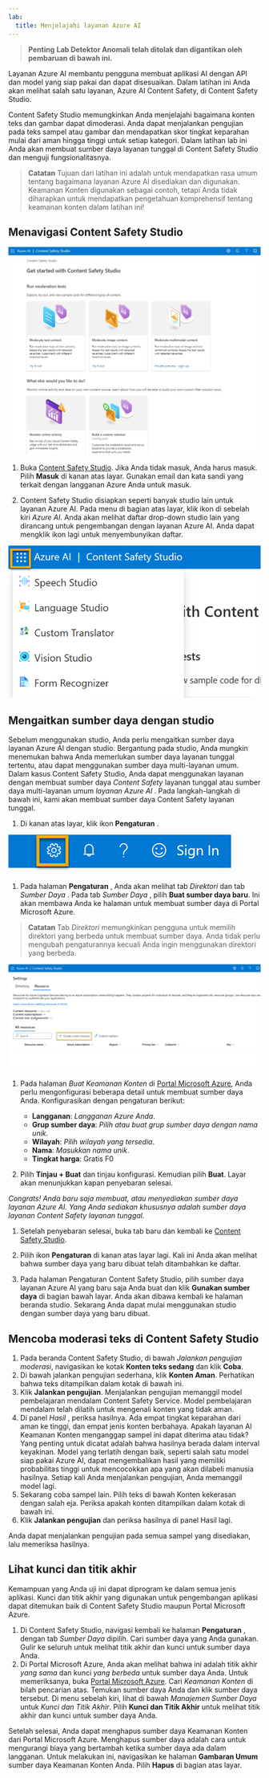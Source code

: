 ```yaml
---
lab:
  title: Menjelajahi layanan Azure AI
---
```


> **Penting**
> **Lab Detektor Anomali telah ditolak dan digantikan oleh pembaruan di bawah ini.**

Layanan Azure AI membantu pengguna membuat aplikasi AI dengan API dan model yang siap pakai dan dapat disesuaikan. Dalam latihan ini Anda akan melihat salah satu layanan, Azure AI Content Safety, di Content Safety Studio. 

Content Safety Studio memungkinkan Anda menjelajahi bagaimana konten teks dan gambar dapat dimoderasi. Anda dapat menjalankan pengujian pada teks sampel atau gambar dan mendapatkan skor tingkat keparahan mulai dari aman hingga tinggi untuk setiap kategori. Dalam latihan lab ini Anda akan membuat sumber daya layanan tunggal di Content Safety Studio dan menguji fungsionalitasnya. 

> **Catatan** Tujuan dari latihan ini adalah untuk mendapatkan rasa umum tentang bagaimana layanan Azure AI disediakan dan digunakan. Keamanan Konten digunakan sebagai contoh, tetapi Anda tidak diharapkan untuk mendapatkan pengetahuan komprehensif tentang keamanan konten dalam latihan ini!

## Menavigasi Content Safety Studio 

![Cuplikan layar halaman arahan content safety studio.](./media/content-safety/content-safety-getting-started.png)


1. Buka [Content Safety Studio](https://contentsafety.cognitive.azure.com?azure-portal=true). Jika Anda tidak masuk, Anda harus masuk. Pilih **Masuk** di kanan atas layar. Gunakan email dan kata sandi yang terkait dengan langganan Azure Anda untuk masuk. 

1. Content Safety Studio disiapkan seperti banyak studio lain untuk layanan Azure AI. Pada menu di bagian atas layar, klik ikon di sebelah kiri *Azure AI*. Anda akan melihat daftar drop-down studio lain yang dirancang untuk pengembangan dengan layanan Azure AI. Anda dapat mengklik ikon lagi untuk menyembunyikan daftar.

![Cuplikan layar menu Content Safety Studio dengan pilihan pengalih terbuka untuk beralih ke studio lain.](./media/content-safety/studio-toggle-icon.png)  

## Mengaitkan sumber daya dengan studio 

Sebelum menggunakan studio, Anda perlu mengaitkan sumber daya layanan Azure AI dengan studio. Bergantung pada studio, Anda mungkin menemukan bahwa Anda memerlukan sumber daya layanan tunggal tertentu, atau dapat menggunakan sumber daya multi-layanan umum. Dalam kasus Content Safety Studio, Anda dapat menggunakan layanan dengan membuat sumber daya *Content Safety* layanan tunggal atau sumber daya multi-layanan umum *layanan Azure AI* . Pada langkah-langkah di bawah ini, kami akan membuat sumber daya Content Safety layanan tunggal. 

1. Di kanan atas layar, klik ikon **Pengaturan** . 

![Cuplikan layar ikon pengaturan di kanan atas layar, di samping bel, tanda tanya, dan ikon senyum.](./media/content-safety/settings-toggle.png)

1. Pada halaman **Pengaturan** , Anda akan melihat tab *Direktori* dan tab *Sumber Daya* . Pada tab *Sumber Daya* , pilih **Buat sumber daya baru**. Ini akan membawa Anda ke halaman untuk membuat sumber daya di Portal Microsoft Azure.

> **Catatan** Tab *Direktori* memungkinkan pengguna untuk memilih direktori yang berbeda untuk membuat sumber daya. Anda tidak perlu mengubah pengaturannya kecuali Anda ingin menggunakan direktori yang berbeda. 

![Cuplikan layar tempat memilih buat sumber daya baru dari halaman pengaturan Content Safety Studio.](./media/content-safety/create-new-resource-from-studio.png)

1. Pada halaman *Buat Keamanan Konten* di [Portal Microsoft Azure](https://portal.azure.com?auzre-portal=true), Anda perlu mengonfigurasi beberapa detail untuk membuat sumber daya Anda. Konfigurasikan dengan pengaturan berikut:
    - **Langganan**: *Langganan Azure Anda*.
    - **Grup sumber daya**: *Pilih atau buat grup sumber daya dengan nama unik*.
    - **Wilayah**: *Pilih wilayah yang tersedia*.
    - **Nama**: *Masukkan nama unik*.
    - **Tingkat harga**: Gratis F0

1. Pilih **Tinjau + Buat** dan tinjau konfigurasi. Kemudian pilih **Buat**. Layar akan menunjukkan kapan penyebaran selesai. 

*Congrats! Anda baru saja membuat, atau menyediakan sumber daya layanan Azure AI. Yang Anda sediakan khususnya adalah sumber daya layanan Content Safety layanan tunggal.*

1. Setelah penyebaran selesai, buka tab baru dan kembali ke [Content Safety Studio](https://contentsafety.cognitive.azure.com?azure-portal=true). 

1. Pilih ikon **Pengaturan** di kanan atas layar lagi. Kali ini Anda akan melihat bahwa sumber daya yang baru dibuat telah ditambahkan ke daftar.  

1. Pada halaman Pengaturan Content Safety Studio, pilih sumber daya layanan Azure AI yang baru saja Anda buat dan klik **Gunakan sumber daya** di bagian bawah layar. Anda akan dibawa kembali ke halaman beranda studio. Sekarang Anda dapat mulai menggunakan studio dengan sumber daya yang baru dibuat.

## Mencoba moderasi teks di Content Safety Studio

1. Pada beranda Content Safety Studio, di bawah *Jalankan pengujian moderasi*, navigasikan ke kotak **Konten teks sedang** dan klik **Coba**.
1. Di bawah jalankan pengujian sederhana, klik **Konten Aman**. Perhatikan bahwa teks ditampilkan dalam kotak di bawah ini. 
1. Klik **Jalankan pengujian**. Menjalankan pengujian memanggil model pembelajaran mendalam Content Safety Service. Model pembelajaran mendalam telah dilatih untuk mengenali konten yang tidak aman.
1. Di panel *Hasil* , periksa hasilnya. Ada empat tingkat keparahan dari aman ke tinggi, dan empat jenis konten berbahaya. Apakah layanan AI Keamanan Konten menganggap sampel ini dapat diterima atau tidak? Yang penting untuk dicatat adalah bahwa hasilnya berada dalam interval keyakinan. Model yang terlatih dengan baik, seperti salah satu model siap pakai Azure AI, dapat mengembalikan hasil yang memiliki probabilitas tinggi untuk mencocokkan apa yang akan dilabeli manusia hasilnya. Setiap kali Anda menjalankan pengujian, Anda memanggil model lagi. 
1. Sekarang coba sampel lain. Pilih teks di bawah Konten kekerasan dengan salah eja. Periksa apakah konten ditampilkan dalam kotak di bawah ini.
1. Klik **Jalankan pengujian** dan periksa hasilnya di panel Hasil lagi. 

Anda dapat menjalankan pengujian pada semua sampel yang disediakan, lalu memeriksa hasilnya.

## Lihat kunci dan titik akhir

Kemampuan yang Anda uji ini dapat diprogram ke dalam semua jenis aplikasi. Kunci dan titik akhir yang digunakan untuk pengembangan aplikasi dapat ditemukan baik di Content Safety Studio maupun Portal Microsoft Azure. 

1. Di Content Safety Studio, navigasi kembali ke halaman **Pengaturan** , dengan tab *Sumber Daya* dipilih. Cari sumber daya yang Anda gunakan. Gulir ke seluruh untuk melihat titik akhir dan kunci untuk sumber daya Anda. 
1. Di Portal Microsoft Azure, Anda akan melihat bahwa ini adalah titik akhir *yang sama* dan kunci *yang berbeda* untuk sumber daya Anda. Untuk memeriksanya, buka [Portal Microsoft Azure](https://portal.azure.com?auzre-portal=true). Cari *Keamanan Konten* di bilah pencarian atas. Temukan sumber daya Anda dan klik sumber daya tersebut. Di menu sebelah kiri, lihat di bawah *Manajemen Sumber Daya* untuk *Kunci dan Titik Akhir*. Pilih **Kunci dan Titik Akhir** untuk melihat titik akhir dan kunci untuk sumber daya Anda. 

Setelah selesai, Anda dapat menghapus sumber daya Keamanan Konten dari Portal Microsoft Azure. Menghapus sumber daya adalah cara untuk mengurangi biaya yang bertambah ketika sumber daya ada dalam langganan. Untuk melakukan ini, navigasikan ke halaman **Gambaran Umum** sumber daya Keamanan Konten Anda. Pilih **Hapus** di bagian atas layar. 
